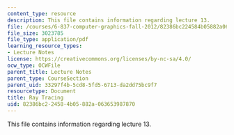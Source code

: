 ```yaml
---
content_type: resource
description: This file contains information regarding lecture 13.
file: /courses/6-837-computer-graphics-fall-2012/82386bc224584b05882a063653987870_MIT6_837F12_Lec13.pdf
file_size: 3023785
file_type: application/pdf
learning_resource_types:
- Lecture Notes
license: https://creativecommons.org/licenses/by-nc-sa/4.0/
ocw_type: OCWFile
parent_title: Lecture Notes
parent_type: CourseSection
parent_uid: 33297f4b-5cd8-5fd5-6713-da2dd75bc9f7
resourcetype: Document
title: Ray Tracing
uid: 82386bc2-2458-4b05-882a-063653987870
---
```

This file contains information regarding lecture 13.